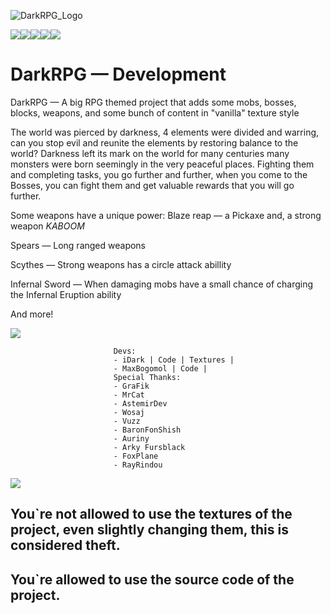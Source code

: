 ![DarkRPG_Logo](https://cdn.discordapp.com/attachments/1014345920315412502/1055843203670085642/dark-rpg-reborn.png)

   [![](https://cf.way2muchnoise.eu/title/698244.svg)![](http://cf.way2muchnoise.eu/versions/698244.svg)![](https://cf.way2muchnoise.eu/full_698244_downloads.svg)](https://www.curseforge.com/minecraft/mc-mods/darkrpg-reborn)[![](https://img.shields.io/badge/License-GPL--2.0-blue)](https://github.com/iDarkMage/DarkRPG/blob/main/LICENSE)[![](https://img.shields.io/discord/859843420603416618?color=Green&label=Discord&logo=Discord&style=flat-square)](https://discord.gg/wWdXpwuPmK)

# DarkRPG — Development
DarkRPG — A big RPG themed project that adds some mobs, bosses, blocks, weapons, and some bunch of content in "vanilla" texture style

The world was pierced by darkness, 4 elements were divided and warring, can you stop evil and reunite the elements by restoring balance to the world? Darkness left its mark on the world for many centuries many monsters were born seemingly in the very peaceful places. Fighting them and completing tasks, you go further and further, when you come to the Bosses, you can fight them and get valuable rewards that you will go further.

Some weapons have a unique power:
Blaze reap — a Pickaxe and, a strong weapon *KABOOM*

Spears — Long ranged weapons

Scythes — Strong weapons has a circle attack abillity

Infernal Sword — When damaging mobs have a small chance of charging the Infernal Eruption ability

And more!

   ![](https://cdn.discordapp.com/attachments/838693800683372564/1039482418408726608/Untitled_11-07-2022_11-21-33.png)
         
                           Devs:
                           - iDark | Code | Textures |
                           - MaxBogomol | Code |
                           Special Thanks:
                           - GraFik
                           - MrCat
                           - AstemirDev
                           - Wosaj
                           - Vuzz
                           - BaronFonShish
                           - Auriny
                           - Arky Fursblack
                           - FoxPlane
                           - RayRindou

   ![](https://cdn.discordapp.com/attachments/838693800683372564/1039482418408726608/Untitled_11-07-2022_11-21-33.png)

## You`re not allowed to use the textures of the project, even slightly changing them, this is considered theft.
## You`re allowed to use the source code of the project.
